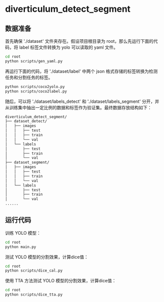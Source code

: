 # diverticulum_detect_segment

## 数据准备

首先确保 './dataset' 文件夹存在。假设项目根目录为 root，那么先运行下面的代码，将 label 标签文件转换为 yolo 可以读取的 yaml 文件。

```bash
cd root
python scripts/gen_yaml.py
```

再运行下面的代码，将 './dataset/label' 中两个 json 格式存储的标签转换为检测任务和分割任务的标签。

```bash
python scripts/coco2yolo.py
python scripts/coco2label.py
```

随后，可以将 './dataset/labels_detect' 和 './dataset/labels_segment' 分开，并从训练集中抽出一定比例的数据和标签作为验证集。最终数据存放结构如下：

```bash
diverticulum_detect_segment/
├── dataset_detect/
│   ├── images
│   │   ├── test
│   │   ├── train
│   │   └── val
│   └── labels
│       ├── test
│       ├── train
│       └── val
├── dataset_segment/
│   ├── images
│   │   ├── test
│   │   ├── train
│   │   └── val
│   └── labels
│       ├── test
│       ├── train
│       └── val
......
```

## 运行代码

训练 YOLO 模型：

```bash
cd root
python main.py
```

测试 YOLO 模型的分割效果，计算dice值：

```bash
cd root
python scripts/dice_cal.py
```

使用 TTA 方法测试 YOLO 模型的分割效果，计算dice值：

```bash
cd root
python scripts/dice_tta.py
```

